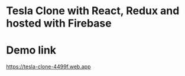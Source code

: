 # Tesla Clone with React, Redux and hosted with Firebase
# Demo link
https://tesla-clone-4499f.web.app